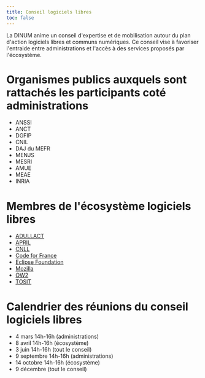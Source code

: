 ```yaml
---
title: Conseil logiciels libres
toc: false
---
```


La DINUM anime un conseil d'expertise et de mobilisation autour du plan d'action logiciels libres et communs numériques.  Ce conseil vise à favoriser l'entraide entre administrations et l'accès à des services proposés par l'écosystème.

# Organismes publics auxquels sont rattachés les participants coté administrations

- ANSSI
- ANCT
- DGFIP
- CNIL
- DAJ du MEFR
- MENJS
- MESRI
- AMUE
- MEAE
- INRIA

# Membres de l'écosystème logiciels libres

- [ADULLACT](https://adullact.org/)
- [APRIL](https://www.april.org/)
- [CNLL](https://cnll.fr/)
- [Code for France](https://codefor.fr/)
- [Eclipse Foundation](https://www.eclipse.org/org/foundation/)
- [Mozilla](https://www.mozilla.org)
- [OW2](https://www.ow2.org)
- [TOSIT](https://tosit.fr)

# Calendrier des réunions du conseil logiciels libres

- 4 mars 14h-16h (administrations)
- 8 avril 14h-16h (écosystème)
- 3 juin 14h-16h (tout le conseil)
- 9 septembre 14h-16h (administrations)
- 14 octobre 14h-16h (écosystème)
- 9 décembre (tout le conseil)
